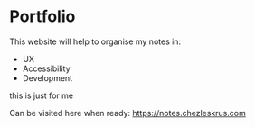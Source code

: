 # Portfolio
This website will help to organise my notes in:
- UX
- Accessibility
- Development

this is just for me

Can be visited here when ready: 
https://notes.chezleskrus.com





